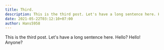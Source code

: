 ```yaml
---
title: Third.
description: This is the third post. Let's have a long sentence here. Hello? Hello! Anyone?
date: 2021-05-22T03:12:10+07:00
author: Hans5958
---
```


This is the third post. Let's have a long sentence here. Hello? Hello! Anyone?